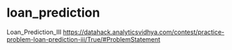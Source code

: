 # loan_prediction
Loan_Prediction_III
https://datahack.analyticsvidhya.com/contest/practice-problem-loan-prediction-iii/True/#ProblemStatement
